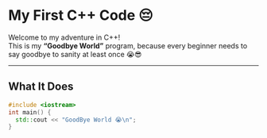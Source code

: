 # My First C++ Code 😔

Welcome to my adventure in C++!  
This is my **“Goodbye World”** program, because every beginner needs to say goodbye to sanity at least once 😭😎

---

## What It Does

```cpp
#include <iostream>
int main() {
  std::cout << "GoodBye World 😭\n";
}
